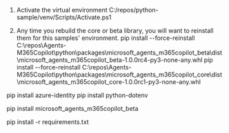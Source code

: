 
1. Activate the virtual environment
C:/repos/python-sample/venv/Scripts/Activate.ps1

2. Any time you rebuild the core or beta library, you will want to reinstall them for this samples' environment.
pip install --force-reinstall C:\repos\Agents-M365Copilot\python\packages\microsoft_agents_m365copilot_beta\dist\microsoft_agents_m365copilot_beta-1.0.0rc4-py3-none-any.whl 
pip install --force-reinstall C:\repos\Agents-M365Copilot\python\packages\microsoft_agents_m365copilot_core\dist\microsoft_agents_m365copilot_core-1.0.0rc1-py3-none-any.whl

pip install azure-identity
pip install python-dotenv


pip install microsoft_agents_m365copilot_beta

pip install -r requirements.txt